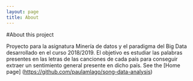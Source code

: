 ```yaml
---
layout: page
title: About
---
```


#About this project

Proyecto para la asignatura Minería de datos y el paradigma del Big Data desarrollado en el curso 2018/2019. El objetivo es estudiar las palabras presentes en las letras de las canciones de cada país para conseguir extraer un sentimiento general presente en dicho país.
See the [Home page] (https://github.com/paulamlago/song-data-analysis)